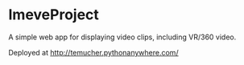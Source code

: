 # ImeveProject

A simple web app for displaying video clips, including VR/360 video.

Deployed at http://temucher.pythonanywhere.com/
